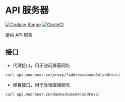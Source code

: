 # API 服务器

[![Codacy Badge](https://api.codacy.com/project/badge/Grade/cfd41b89e17142369aa1e9df1bf963bb)](https://app.codacy.com/app/contact_114/api-server?utm_source=github.com&utm_medium=referral&utm_content=themoonbear/api-server&utm_campaign=Badge_Grade_Settings)
[![CircleCI](https://circleci.com/gh/themoonbear/api-server/tree/master.svg?style=svg)](https://circleci.com/gh/themoonbear/api-server/tree/master)

提供 API 服务

## 接口

+ 代理接口，用于访问屏蔽网址

```shell
curl api.moonbear.cn/proxy/?address=base64(address)
```

+ 弹幕接口，用于处理直播聊天

```shell
curl api.moonbear.cn/danmu/base64(address)
```
